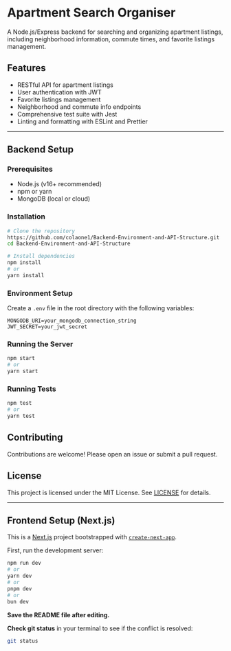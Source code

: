 # Apartment Search Organiser

A Node.js/Express backend for searching and organizing apartment listings, including neighborhood information, commute times, and favorite listings management.

## Features
- RESTful API for apartment listings
- User authentication with JWT
- Favorite listings management
- Neighborhood and commute info endpoints
- Comprehensive test suite with Jest
- Linting and formatting with ESLint and Prettier

---

## Backend Setup

### Prerequisites
- Node.js (v16+ recommended)
- npm or yarn
- MongoDB (local or cloud)

### Installation
```bash
# Clone the repository
https://github.com/colaone1/Backend-Environment-and-API-Structure.git
cd Backend-Environment-and-API-Structure

# Install dependencies
npm install
# or
yarn install
```

### Environment Setup
Create a `.env` file in the root directory with the following variables:
```
MONGODB_URI=your_mongodb_connection_string
JWT_SECRET=your_jwt_secret
```

### Running the Server
```bash
npm start
# or
yarn start
```

### Running Tests
```bash
npm test
# or
yarn test
```

## Contributing
Contributions are welcome! Please open an issue or submit a pull request.

## License
This project is licensed under the MIT License. See [LICENSE](./LICENSE) for details. 

---

## Frontend Setup (Next.js)

This is a [Next.js](https://nextjs.org) project bootstrapped with [`create-next-app`](https://github.com/vercel/next.js/tree/canary/packages/create-next-app).

First, run the development server:

```bash
npm run dev
# or
yarn dev
# or
pnpm dev
# or
bun dev
```

**Save the README file after editing.**

**Check git status** in your terminal to see if the conflict is resolved:

```bash
git status
```
